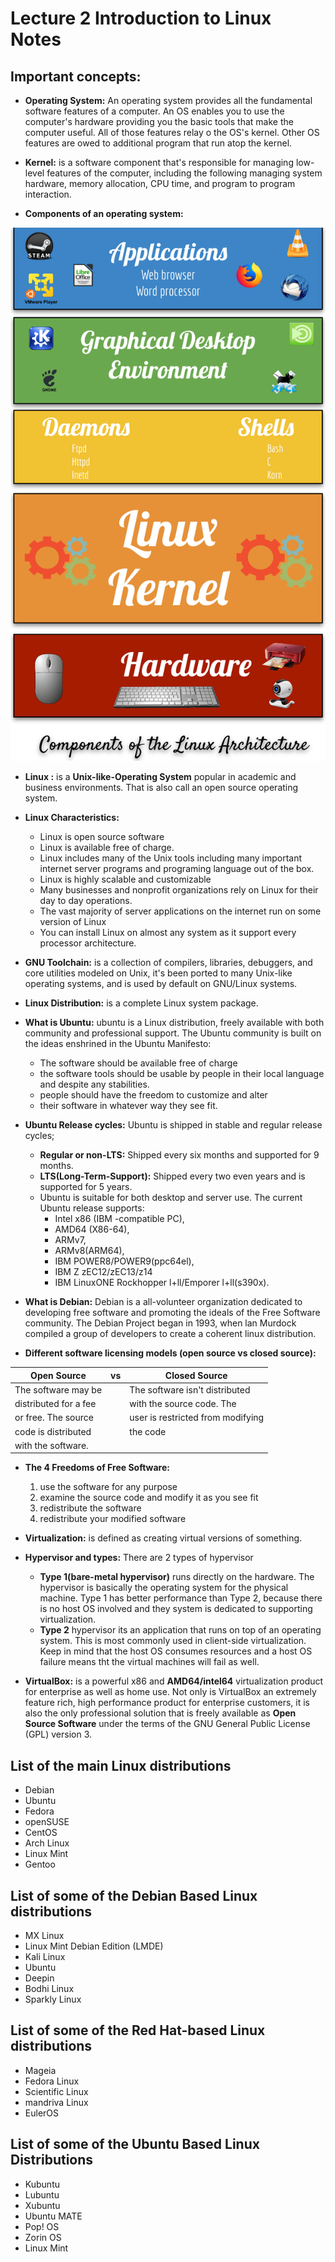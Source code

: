 # Lecture 2 Introduction to Linux Notes

## Important concepts:
* **Operating System:** An operating system provides all the fundamental software features of a computer. An OS enables you to use the computer's hardware providing you the basic tools that make the computer useful. All of those features relay o the OS's kernel. Other OS features are owed to additional program that run atop the kernel. 
  
* **Kernel:** is a  software component that's responsible for managing low-level features of the computer, including the following managing system hardware, memory allocation, CPU time, and program to program interaction. 
  
* **Components of an operating system:**
  
![Components](Components.png)


* **Linux :** is a **Unix-like-Operating System** popular in academic and business environments. That is also call an open source operating system. 
  
* **Linux Characteristics:** 
    - Linux is open source software
    - Linux is available free of charge. 
    - Linux includes many of the Unix tools including many important internet server programs and programing language out of the box. 
    - Linux is highly scalable and customizable
    - Many businesses and nonprofit organizations rely on Linux for their day to day operations.
    - The vast majority of server applications on the internet run on some version of Linux
    - You can install Linux on almost any system as it support every processor architecture. 
  
* **GNU Toolchain:** is a collection of compilers, libraries, debuggers, and core utilities modeled on Unix, it's been ported to many Unix-like operating systems, and is used by default on GNU/Linux systems.
  
* **Linux Distribution:** is a complete Linux system package. 
  
* **What is Ubuntu:** ubuntu is a Linux distribution, freely available with both community and professional support.
The Ubuntu community is built on the ideas enshrined in the Ubuntu Manifesto:
    - The software should be available free of charge
    - the software tools should be usable by people in their local language and despite any stabilities. 
    - people should have the freedom to customize and alter 
    - their software in whatever way they see fit. 
  
* **Ubuntu Release cycles:** Ubuntu is shipped in stable and regular release cycles;
    * **Regular or non-LTS:** Shipped every six months and supported for 9 months. 
    * **LTS(Long-Term-Support):** Shipped every two even years and is supported for 5 years. 
    * Ubuntu is suitable for both desktop and server use. The current Ubuntu release supports: 
        - Intel x86 (IBM -compatible PC),
        - AMD64 (X86-64),
        - ARMv7,
        - ARMv8(ARM64),
        - IBM POWER8/POWER9(ppc64el),
        - IBM Z zEC12/zEC13/z14
        - IBM LinuxONE Rockhopper l+ll/Emporer l+ll(s390x).
  
* **What is Debian:** Debian is a all-volunteer organization dedicated to developing free software and promoting the ideals of the Free Software community. The Debian Project began in 1993, when lan Murdock compiled a group of developers to create a coherent linux distribution. 
  
* **Different software licensing models (open source vs closed source):**
  
| Open Source           | vs  | Closed Source                     |
| --------------------- | --- | --------------------------------- |
| The software may be   |     | The software isn't distributed    |
| distributed for a fee |     | with the source code. The         |
| or free. The source   |     | user is restricted from modifying |
| code is distributed   |     | the code                          |
| with the software.    |     |                                   |


* **The 4 Freedoms of Free Software:**
    1. use the software for any purpose
    2. examine the source code and modify it as you see fit
    3. redistribute the software
    4. redistribute your modified software


* **Virtualization:** is defined as creating virtual versions of something. 
* **Hypervisor and types:** There are 2 types of hypervisor 
    * **Type 1(bare-metal hypervisor)** runs directly on the hardware. The hypervisor is basically the operating system for the physical machine. Type 1 has better performance than Type 2, because there is no host OS involved and they system is dedicated to supporting virtualization. 
    * **Type 2** hypervisor its an application that runs on top of an operating system. This is most commonly used in client-side virtualization. Keep in mind that the host OS consumes resources and a host OS failure means tht the virtual machines will fail as well. 
  
* **VirtualBox:** is a powerful x86 and **AMD64/intel64** virtualization product for enterprise as well as home use. Not only is VirtualBox an extremely feature rich, high performance product for enterprise customers, it is also the only professional solution that is freely available as **Open Source Software** under the terms of the GNU General Public License (GPL) version 3. 


## List of the main Linux distributions
   * Debian 
   * Ubuntu 
   * Fedora
   * openSUSE
   * CentOS
   * Arch Linux
   * Linux Mint 
   * Gentoo
  
## List of some of the Debian Based Linux distributions
   * MX Linux
   * Linux Mint Debian Edition (LMDE)
   * Kali Linux 
   * Ubuntu
   * Deepin
   * Bodhi Linux 
   * Sparkly Linux 
  
## List of some of the Red Hat-based Linux distributions
   * Mageia
   * Fedora Linux 
   * Scientific Linux 
   * mandriva Linux 
   * EulerOS
  
## List of some of the Ubuntu Based Linux Distributions
   * Kubuntu
   * Lubuntu
   * Xubuntu
   * Ubuntu MATE
   * Pop! OS
   * Zorin OS
   * Linux Mint
